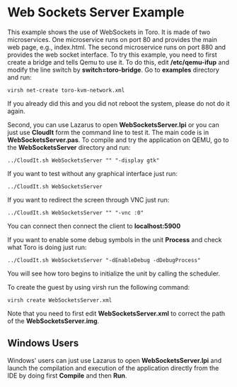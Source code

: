 # Web Sockets Server Example

This example shows the use of WebSockets  in Toro. It is made of two microservices. One microservice runs on port 80 and provides the main web page, e.g., index.html. The second microservice runs on port 880 and provides the web socket interface. To try this example, you need to first create a bridge and tells Qemu to use it. To do this, edit **/etc/qemu-ifup** and modify the line switch by **switch=toro-bridge**. Go to **examples** directory and run:

`virsh net-create toro-kvm-network.xml`

If you already did this and you did not reboot the system, please do not do it again. 

Second, you can use Lazarus to open **WebSocketsServer.lpi** or you can just use **CloudIt** form the command line to test it. The main code is in **WebSocketsServer.pas**. To compile and try the application on QEMU, go to the **WebSocketsServer** directory and run:

`../CloudIt.sh WebSocketsServer "" "-display gtk"` 

If you want to test without any graphical interface just run:

`../CloudIt.sh WebSocketsServer `

If you want to redirect the screen through VNC just run:

`../CloudIt.sh WebSocketsServer "" "-vnc :0"`

You can connect then connect the client to **localhost:5900**

If you want to enable some debug symbols in the unit **Process** and check what Toro is doing just run:

`../CloudIt.sh WebSocketsServer "-dEnableDebug -dDebugProcess"`

You will see how toro begins to initialize the unit by calling the scheduler.

To create the guest by using virsh run the following command:

`virsh create WebSocketsServer.xml`

Note that you need to first edit **WebSocketsServer.xml** to correct the path of the **WebSocketsServer.img**.

## Windows Users

Windows' users can just use Lazarus to open **WebSocketsServer.lpi** and launch the compilation and execution of the application directly from the IDE by doing first **Compile** and then **Run**.
